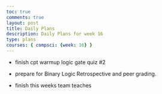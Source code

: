 ```yaml
---
toc: true
comments: true
layout: post
title: Daily Plans
description: Daily Plans for week 16
type: plans
courses: { compsci: {week: 16} }
---
```


- finish cpt warmup logic gate quiz #2

- prepare for Binary Logic Retrospective and peer grading.

- finish this weeks team teaches